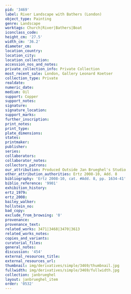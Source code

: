 ```yaml
---
pid: '3469'
label: River Landscape with Bathers (London)
object_type: Painting
genre: Landscape
worktags: Church|River|Bathers|Boat
iconclass_code:
height_cm: '27.5'
width_cm: '36.2'
diameter_cm:
location_country:
location_city:
location_collection:
accession_nos_and_notes:
private_collection_info: Private Collection
most_recent_sale: London, Gallery Leonard Koetser
collection_type: Private
realdate:
numeric_date:
medium: Oil
support: Copper
support_notes:
signature:
signature_location:
support_marks:
further_inscription:
print_notes:
print_type:
plate_dimensions:
states:
printmaker:
publisher:
series:
collaborators:
collaborator_notes:
collectors_patrons:
our_attribution: Produced Outside Jan Brueghel's Studio
other_attribution_authorities: Ertz 2008-10, Add. 8
bibliography: 'Ertz 2008-10, cat. #Add. 8, pp. 1634-41'
biblio_reference: '9901'
exhibition_history:
ertz_1979:
ertz_2008:
bailey_walker:
hollstein_no:
bad_copy:
exclude_from_browsing: '0'
provenance:
provenance_text:
related_works: 3471|3468|3470|3613
related_works_notes:
copies_and_variants:
curatorial_files:
general_notes:
discussion: '454'
external_resources_title:
external_resources_url:
thumbnail: img/derivatives/simple/3469/thumbnail.jpg
fullwidth: img/derivatives/simple/3469/fullwidth.jpg
collection: janbrueghel
layout: janbrueghel_item
order: '0532'
---
```

